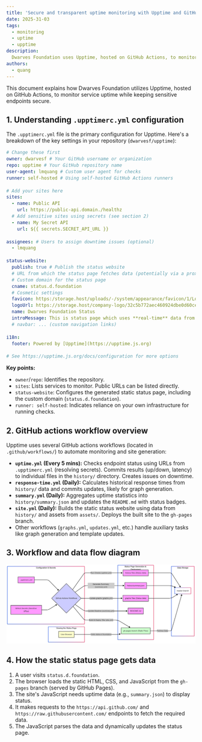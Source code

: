 ```yaml
---
title: 'Secure and transparent uptime monitoring with Upptime and GitHub secrets'
date: 2025-31-03
tags:
  - monitoring
  - uptime
  - upptime
description: 
  Dwarves Foundation uses Upptime, hosted on GitHub Actions, to monitor service uptime while securing sensitive endpoints.
authors:
  - quang
---
```


This document explains how Dwarves Foundation utilizes Upptime, hosted on GitHub Actions, to monitor service uptime while keeping sensitive endpoints secure.

## 1. Understanding `.upptimerc.yml` configuration

The `.upptimerc.yml` file is the primary configuration for Upptime. Here's a breakdown of the key settings in your repository (`dwarvesf/upptime`):

```yaml
# Change these first
owner: dwarvesf # Your GitHub username or organization
repo: upptime # Your GitHub repository name
user-agent: lmquang # Custom user agent for checks
runner: self-hosted # Using self-hosted GitHub Actions runners

# Add your sites here
sites:
  - name: Public API
    url: https://public-api.domain./healthz
  # Add sensitive sites using secrets (see section 2)
  - name: My Secret API
    url: ${{ secrets.SECRET_API_URL }}

assignees: # Users to assign downtime issues (optional)
  - lmquang

status-website:
  publish: true # Publish the status website
  # URL from which the status page fetches data (potentially via a proxy)
  # Custom domain for the status page
  cname: status.d.foundation
  # Cosmetic settings
  favicon: https:/storage.host/uploads/-/system/appearance/favicon/1/LogoD_1024.png
  logoUrl: https://storage.host/company-logo/32c5b772aec460924dbe0d60ce73f1c6.png
  name: Dwarves Foundation Status
  introMessage: This is status page which uses **real-time** data from [Dwarves Foundation](https://dwarves.foundation) services
  # navbar: ... (custom navigation links)

i18n:
  footer: Powered by [Upptime](https://upptime.js.org)

# See https://upptime.js.org/docs/configuration for more options
```

**Key points:**

*   `owner`/`repo`: Identifies the repository.
*   `sites`: Lists services to monitor. Public URLs can be listed directly.
*   `status-website`: Configures the generated static status page, including the custom domain (`status.d.foundation`).
*   `runner: self-hosted`: Indicates reliance on your own infrastructure for running checks.

## 2. GitHub actions workflow overview

Upptime uses several GitHub actions workflows (located in `.github/workflows/`) to automate monitoring and site generation:

*   **`uptime.yml` (Every 5 mins):** Checks endpoint status using URLs from `.upptimerc.yml` (resolving secrets). Commits results (up/down, latency) to individual files in the `history/` directory. Creates issues on downtime.
*   **`response-time.yml` (Daily):** Calculates historical response times from `history/` data and commits updates, likely for graph generation.
*   **`summary.yml` (Daily):** Aggregates uptime statistics into `history/summary.json` and updates the `README.md` with status badges.
*   **`site.yml` (Daily):** Builds the static status website using data from `history/` and assets from `assets/`. Deploys the built site to the `gh-pages` branch.
*   Other workflows (`graphs.yml`, `updates.yml`, etc.) handle auxiliary tasks like graph generation and template updates.

## 3. Workflow and data flow diagram

![alt text](assets/service_monitoring_with_upptime.png)

## 4. How the static status page gets data

1.  A user visits `status.d.foundation`.
2.  The browser loads the static HTML, CSS, and JavaScript from the `gh-pages` branch (served by GitHub Pages).
3.  The site's JavaScript needs uptime data (e.g., `summary.json`) to display status.
4.  It makes requests to the `https://api.github.com/` and `https://raw.githubusercontent.com/` endpoints to fetch the required data.
5.  The JavaScript parses the data and dynamically updates the status page.

